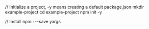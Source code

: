 // Initialize a project, -y means creating a default package.json
mkdir example-project
cd example-project
npm init -y

// Install
npm i --save yargs

